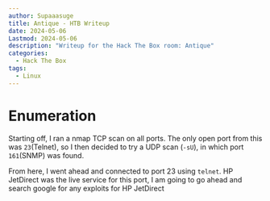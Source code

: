 ```yaml
---
author: Supaaasuge
title: Antique - HTB Writeup
date: 2024-05-06
Lastmod: 2024-05-06
description: "Writeup for the Hack The Box room: Antique"
categories:
  - Hack The Box
tags:
  - Linux
---
```


# Enumeration
Starting off, I ran a nmap TCP scan on all ports. The only open port from this was `23`(Telnet), so I then decided to try a UDP scan (`-sU`), in which port `161`(SNMP) was found.

From here, I went ahead and connected to port 23 using `telnet`. HP JetDirect was the live service for this port, I am going to go ahead and search google for any exploits for HP JetDirect

